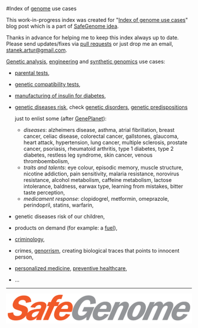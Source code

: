 #Index of [genome](https://en.wikipedia.org/wiki/Genome) use cases

This work-in-progress index was created for "[Index of genome use cases](http://scalaakka.blogspot.com/2016/05/what-we-can-do-with-our-genome.html)" blog post which is a part of [SafeGenome idea](http://scalaakka.blogspot.com/search/label/SafeGenome).

Thanks in advance for helping me to keep this index always up to date. Please send updates/fixes via [pull requests](https://help.github.com/articles/using-pull-requests/) or just drop me an email, [stanek.artur@gmail.com](mailto:stanek.artur@gmail.com).

[Genetic analysis](https://en.wikipedia.org/wiki/Genetic_analysis), [engineering](https://en.wikipedia.org/wiki/Genetic_engineering) and [synthetic genomics](https://en.wikipedia.org/wiki/Synthetic_genomics) use cases:
- [parental tests](https://en.wikipedia.org/wiki/DNA_paternity_testing),
- [genetic compatibility tests](https://en.wikipedia.org/wiki/Genetic_matchmaking),
- [manufacturing of insulin for diabetes](http://www.dailymail.co.uk/sciencetech/article-3589785/Secret-meeting-150-scientists-considers-creating-synthetic-human-genome-decade-experts-warn-technology-lead-arms-race.html),
- [genetic diseases risk](https://en.wikipedia.org/wiki/Genetic_testing), check [genetic disorders](https://en.wikipedia.org/wiki/List_of_genetic_disorders), [genetic predispositions](https://en.wikipedia.org/wiki/Genetic_predisposition)

  just to enlist some (after [GenePlanet](http://www.geneplanet.com/genetic-analysis/list-of-analyses.html)):
    - *diseases*: alzheimers disease, asthma, atrial fibrillation, breast cancer, celiac disease, colorectal cancer, gallstones, glaucoma, heart attack, hypertension, lung cancer, multiple sclerosis, prostate cancer, psoriasis, rheumatoid arthritis, type 1 diabetes, type 2 diabetes, restless leg syndrome, skin cancer, venous thromboembolism,
    - *traits and talents*: eye colour, episodic memory, muscle structure, nicotine addiction, pain sensitivity, malaria resistance, norovirus resistance, alcohol metabolism, caffeine metabolism, lactose intolerance, baldness, earwax type, learning from mistakes, bitter taste perception,
    - *medicament response*: clopidogrel, metformin, omeprazole, perindopril, statins, warfarin,
- genetic diseases risk of our children,
- products on demand (for example: a [fuel](https://www.technologyreview.com/s/519791/genetically-modified-bacteria-produce-50-percent-more-fuel/)),
- [criminology](http://www.exploredna.co.uk/dna-and-criminology.html),
- crimes, [genorrism](http://scalaakka.blogspot.com/2016/05/genorrism-danger-that-is-closer-each-day.html), creating biological traces that points to innocent person,
- [personalized medicine](http://www.ncbi.nlm.nih.gov/pmc/articles/PMC3128266/), [preventive healthcare](https://en.wikipedia.org/wiki/Preventive_healthcare),
- ...

---------------------------------------
![SafeGenome logo](https://raw.githubusercontent.com/kermitas/SafeGenome/master/documentation/media/logo/SafeGenome.png)
